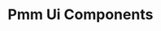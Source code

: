 <!-- This README file is going to be the one displayed on the Grafana.com website for your plugin -->

# Pmm Ui Components


